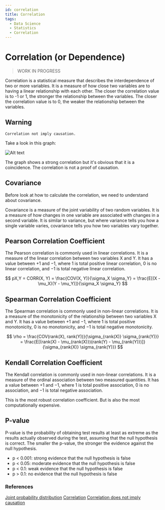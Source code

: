 ```yaml
---
id: correlation
title: Correlation
tags:
  - Data Science
  - Statistics
  - Correlation
---
```


# Correlation (or Dependence)

> WORK IN PROGRESS

Correlation is a statistical measure that describes the interdependence of two or more variables. It is a measure of how close two variables are to having a linear relationship with each other. The closer the correlation value is to -1 or 1, the stronger the relationship between the variables. The closer the correlation value is to 0, the weaker the relationship between the variables.

## Warning

    Correlation not imply causation.

Take a look in this graph:

![Alt text](image.png)

The graph shows a strong correlation but it's obvious that it is a coincidence. The correlation is not a proof of causation.

## Covariance

Before look at how to calculate the correlation, we need to understand about covariance.

Covariance is a measure of the joint variability of two random variables. It is a measure of how changes in one variable are associated with changes in a second variable. It is similar to variance, but where variance tells you how a single variable varies, covariance tells you how two variables vary together.

## Pearson Correlation Coefficient

The Pearson correlation is commonly used in linear correlations. It is a measure of the linear correlation between two variables X and Y. It has a value between +1 and −1, where 1 is total positive linear correlation, 0 is no linear correlation, and −1 is total negative linear correlation.

$$
  pX,Y = CORR(X, Y) = \frac{COV(X, Y)}{\sigma_X \sigma_Y} = \frac{E[(X - \mu_X)(Y - \mu_Y)]}{\sigma_X \sigma_Y}
$$

## Spearman Correlation Coefficient

The Spearman correlation is commonly used in non-linear correlations. It is a measure of the monotonicity of the relationship between two variables X and Y. It has a value between +1 and −1, where 1 is total positive monotonicity, 0 is no monotonicity, and −1 is total negative monotonicity.

$$
    \rho = \frac{COV(rank(X), rank(Y))}{\sigma_{rank(X)} \sigma_{rank(Y)}} = \frac{E[(rank(X) - \mu_{rank(X)})(rank(Y) - \mu_{rank(Y)})]}{\sigma_{rank(X)} \sigma_{rank(Y)}}
$$

## Kendall Correlation Coefficient

The Kendall correlation is commonly used in non-linear correlations. It is a measure of the ordinal association between two measured quantities. It has a value between +1 and −1, where 1 is total positive association, 0 is no association, and −1 is total negative association.

This is the most robust correlation coefficient. But is also the most computationally expensive.

## P-value

P-value is the probability of obtaining test results at least as extreme as the results actually observed during the test, assuming that the null hypothesis is correct. The smaller the p-value, the stronger the evidence against the null hypothesis.

- p < 0.001: strong evidence that the null hypothesis is false
- p < 0.05: moderate evidence that the null hypothesis is false
- p < 0.1: weak evidence that the null hypothesis is false
- p > 0.1: no evidence that the null hypothesis is false

### References

[Joint probability distribution](https://en.wikipedia.org/wiki/Joint_probability_distribution)
[Correlation](https://en.wikipedia.org/wiki/Correlation)
[Correlation does not imply causation](https://en.wikipedia.org/wiki/Correlation_does_not_imply_causation)
